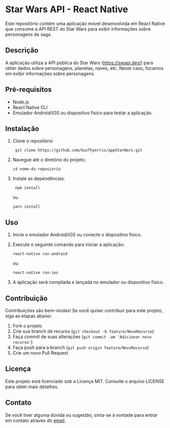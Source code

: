 # Star Wars API - React Native

Este repositório contém uma aplicação móvel desenvolvida em React Native que consome a API REST do Star Wars para exibir informações sobre personagens da saga.

## Descrição

A aplicação utiliza a API pública do Star Wars (https://swapi.dev/) para obter dados sobre personagens, planetas, naves, etc. Neste caso, focamos em exibir informações sobre personagens.

## Pré-requisitos

- Node.js
- React Native CLI
- Emulador Android/iOS ou dispositivo físico para testar a aplicação.

## Instalação

1. Clone o repositório

        git clone https://github.com/GusThyerris/appStarWars.git

2. Navegue até o diretório do projeto:

       cd nome-do-reposiorio


3. Instale as dependências:

        npm install

   ou

       yarn install

## Uso

1. Inicie o emulador Android/iOS ou conecte o dispositivo físico.
2. Execute o seguinte comando para iniciar a aplicação:

       react-native run-android

   ou

       react-native run-ios


3. A aplicação será compilada e lançada no emulador ou dispositivo físico.

## Contribuição

Contribuições são bem-vindas! Se você quiser contribuir para este projeto, siga as etapas abaixo:

1. Fork o projeto
2. Crie sua branch de recurso (`git checkout -b feature/NovoRecurso`)
3. Faça commit de suas alterações (`git commit -am 'Adicionar novo recurso'`)
4. Faça push para a branch (`git push origin feature/NovoRecurso`)
5. Crie um novo Pull Request

## Licença

Este projeto está licenciado sob a Licença MIT. Consulte o arquivo LICENSE para obter mais detalhes.

## Contato

Se você tiver alguma dúvida ou sugestão, sinta-se à vontade para entrar em contato através do [email](gustavothyerrisdonascimentooli@gmail.com).
